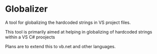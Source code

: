 # Globalizer
A tool for globalizing the hardcoded strings in VS project files.

This tool is primarily aimed at helping in globalizing of hardcoded strings within a VS C# proojects

Plans are to extend this to vb.net and other languages.
